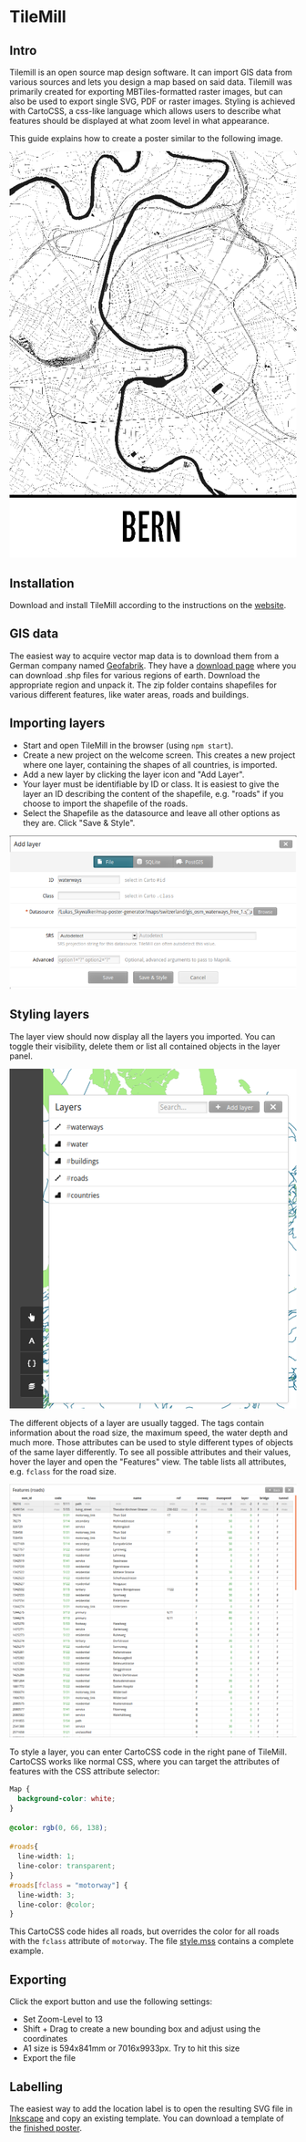 # TileMill

## Intro

Tilemill is an open source map design software. It can import GIS data
from various sources and lets you design a map based on said data.
Tilemill was primarily created for exporting MBTiles-formatted raster
images, but can also be used to export single SVG, PDF or raster
images. Styling is achieved with CartoCSS, a css-like language which
allows users to describe what features should be displayed at what zoom
level in what appearance.

This guide explains how to create a poster similar to the following
image.

![bern map poster](images/poster.png)

## Installation

Download and install TileMill according to the instructions on the
[website](https://tilemill-project.github.io/).

## GIS data

The easiest way to acquire vector map data is to download them from
a German company named [Geofabrik](https://www.geofabrik.de/). They
have a [download page](http://download.geofabrik.de/) where you can
download .shp files for various regions of earth. Download the
appropriate region and unpack it.
The zip folder contains shapefiles for various different features, like
water areas, roads and buildings.

## Importing layers

* Start and open TileMill in the browser (using `npm start`).
* Create a new project on the welcome screen. This creates a new
  project where one layer, containing the shapes of all countries, is
  imported.
* Add a new layer by clicking the layer icon and "Add Layer".
* Your layer must be identifiable by ID or class. It is easiest to give
  the layer an ID describing the content of the shapefile, e.g. "roads"
  if you choose to import the shapefile of the roads.
* Select the Shapefile as the datasource and leave all other options as
  they are. Click "Save & Style".

![add layer modal](images/add-layer.png)

## Styling layers

The layer view should now display all the layers you imported. You can
toggle their visibility, delete them or list all contained objects in
the layer panel.

![layer modal](images/list-layers.png)

The different objects of a layer are usually tagged. The tags contain
information about the road size, the maximum speed, the water depth and
much more. Those attributes can be used to style different types of
objects of the same layer differently. To see all possible attributes
and their values, hover the layer and open the "Features" view. The
table lists all attributes, e.g. `fclass` for the road size.

![layer features](images/layer-features.png)

To style a layer, you can enter CartoCSS code in the right pane of
TileMill. CartoCSS works like normal CSS, where you can target the
attributes of features with the CSS attribute selector:

```css
Map {
  background-color: white;
}

@color: rgb(0, 66, 138);

#roads{
  line-width: 1;
  line-color: transparent;
}
#roads[fclass = "motorway"] {
  line-width: 3;
  line-color: @color;
}
```

This CartoCSS code hides all roads, but overrides the color for all
roads with the `fclass` attribute of `motorway`. The file
[style.mss](images/style.mss) contains a complete example.

## Exporting

Click the export button and use the following settings:

* Set Zoom-Level to 13
* Shift + Drag to create a new bounding box and adjust using the coordinates
* A1 size is 594x841mm or 7016x9933px. Try to hit this size
* Export the file

## Labelling

The easiest way to add the location label is to open the resulting SVG
file in [Inkscape](../inkscape/README.md) and copy an existing
template. You can download a template of the
[finished poster](images/bern_map.svg).
